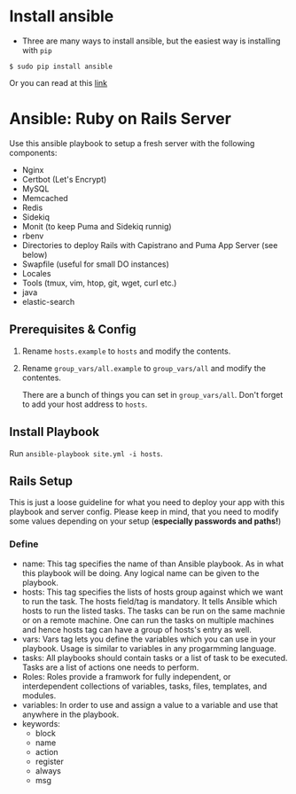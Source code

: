 # Install ansible
- Three are many ways to install ansible, but the easiest way is installing with `pip`
```
$ sudo pip install ansible
```
Or you can read at this [link](https://docs.ansible.com/ansible/latest/installation_guide/intro_installation.html)
# Ansible: Ruby on Rails Server
Use this ansible playbook to setup a fresh server with the following components:

* Nginx
* Certbot (Let's Encrypt)
* MySQL
* Memcached
* Redis
* Sidekiq
* Monit (to keep Puma and Sidekiq runnig)
* rbenv
* Directories to deploy Rails with Capistrano and Puma App Server (see below)
* Swapfile (useful for small DO instances)
* Locales
* Tools (tmux, vim, htop, git, wget, curl etc.)
* java
* elastic-search

## Prerequisites & Config

1. Rename ```hosts.example``` to ```hosts``` and modify the contents.
2. Rename ```group_vars/all.example``` to ```group_vars/all``` and modify the contentes.

	There are a bunch of things you can set in ```group_vars/all```. Don't forget to add your host address to ```hosts```.

## Install Playbook

Run ```ansible-playbook site.yml -i hosts```.

## Rails Setup
This is just a loose guideline for what you need to deploy your app with this playbook and server config. Please keep in mind, that you need to modify some values depending on your setup (**especially passwords and paths!**)

### Define
- name: This tag specifies the name of than Ansible playbook. As in what this playbook will be doing. Any logical name can be given to the playbook.
- hosts: This tag specifies the lists of hosts group against which we want to run the task. The hosts field/tag is mandatory. It tells Ansible which hosts to run the listed tasks. The tasks can be run on the same machnie or on a remote machine. One can run the tasks on multiple machines and hence hosts tag can have a group of hosts's entry as well.
- vars: Vars tag lets you define the variables which you can use in your playbook. Usage is similar to variables in any progarmming language.
- tasks: All playbooks should contain tasks or a list of task to be executed. Tasks are a list of actions one needs to perform.
- Roles: Roles provide a framwork for fully independent, or interdependent collections of variables, tasks, files, templates, and modules.
- variables: In order to use and assign a value to a variable and use that anywhere in the playbook.
- keywords:
  + block
  + name
  + action
  + register
  + always
  + msg
